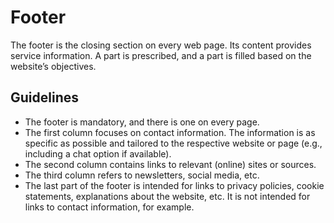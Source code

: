 <!-- @license CC0-1.0 -->

# Footer

The footer is the closing section on every web page.
Its content provides service information.
A part is prescribed, and a part is filled based on the website’s objectives.

## Guidelines

- The footer is mandatory, and there is one on every page.
- The first column focuses on contact information.
  The information is as specific as possible and tailored to the respective website or page (e.g., including a chat option if available).
- The second column contains links to relevant (online) sites or sources.
- The third column refers to newsletters, social media, etc.
- The last part of the footer is intended for links to privacy policies, cookie statements, explanations about the website, etc.
  It is not intended for links to contact information, for example.

